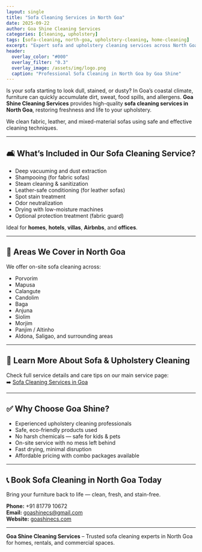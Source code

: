 ```yaml
---
layout: single
title: "Sofa Cleaning Services in North Goa"
date: 2025-09-22
author: Goa Shine Cleaning Services
categories: [cleaning, upholstery]
tags: [sofa-cleaning, north-goa, upholstery-cleaning, home-cleaning]
excerpt: "Expert sofa and upholstery cleaning services across North Goa for homes, rentals, hotels, and offices."
header:
  overlay_color: "#000"
  overlay_filter: "0.3"
  overlay_image: /assets/img/logo.png
  caption: "Professional Sofa Cleaning in North Goa by Goa Shine"
---
```


Is your sofa starting to look dull, stained, or dusty? In Goa’s coastal climate, furniture can quickly accumulate dirt, sweat, food spills, and allergens. **Goa Shine Cleaning Services** provides high-quality **sofa cleaning services in North Goa**, restoring freshness and life to your upholstery.

We clean fabric, leather, and mixed-material sofas using safe and effective cleaning techniques.

---

## 🛋️ What’s Included in Our Sofa Cleaning Service?

- Deep vacuuming and dust extraction  
- Shampooing (for fabric sofas)  
- Steam cleaning & sanitization  
- Leather-safe conditioning (for leather sofas)  
- Spot stain treatment  
- Odor neutralization  
- Drying with low-moisture machines  
- Optional protection treatment (fabric guard)

Ideal for **homes**, **hotels**, **villas**, **Airbnbs**, and **offices**.

---

## 📍 Areas We Cover in North Goa

We offer on-site sofa cleaning across:

- Porvorim  
- Mapusa  
- Calangute  
- Candolim  
- Baga  
- Anjuna  
- Siolim  
- Morjim  
- Panjim / Altinho  
- Aldona, Saligao, and surrounding areas

---

## 🔗 Learn More About Sofa & Upholstery Cleaning

Check full service details and care tips on our main service page:  
➡️ [Sofa Cleaning Services in Goa](https://goashinecs.com/sofa-cleaning-services-goa)

---

## ✅ Why Choose Goa Shine?

- Experienced upholstery cleaning professionals  
- Safe, eco-friendly products used  
- No harsh chemicals — safe for kids & pets  
- On-site service with no mess left behind  
- Fast drying, minimal disruption  
- Affordable pricing with combo packages available

---

## 📞 Book Sofa Cleaning in North Goa Today

Bring your furniture back to life — clean, fresh, and stain-free.

**Phone:** +91 81779 10672  
**Email:** [goashinecs@gmail.com](mailto:goashinecs@gmail.com)  
**Website:** [goashinecs.com](https://goashinecs.com)

---

**Goa Shine Cleaning Services** – Trusted sofa cleaning experts in North Goa for homes, rentals, and commercial spaces.
